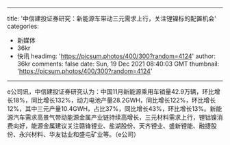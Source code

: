 
---
title: '中信建投证券研究：新能源车带动三元需求上行，关注锂镍标的配置机会'
categories: 
 - 新媒体
 - 36kr
 - 快讯
headimg: 'https://picsum.photos/400/300?random=4124'
author: 36kr
comments: false
date: Sun, 19 Dec 2021 08:40:03 GMT
thumbnail: 'https://picsum.photos/400/300?random=4124'
---

<div>   
e公司讯，中信建投证券研究认为：中国11月新能源乘用车销量42.9万辆，环比增长18%，同比增长132%，动力电池产量28.2GWH，同比增长122%，环比增长12%，其中三元产量10.4GWH，占比37%，同比增长43%，环比增长13%。新能源汽车需求高景气带动能源金属产业链持续高增长，三元材料需求上行，锂钴镍消费向好，能源金属建议关注赣锋锂业、盐湖股份、天齐锂业、盛新锂能、融捷股份、永兴材料、华友钴业和盛屯矿业等。（e公司）  
</div>
            